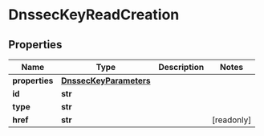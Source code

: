 # DnssecKeyReadCreation

## Properties
| Name | Type | Description | Notes |
| ------------ | ------------- | ------------- | ------------- |
| **properties** | [**DnssecKeyParameters**](DnssecKeyParameters.md) |  |  |
| **id** | **str** |  |  |
| **type** | **str** |  |  |
| **href** | **str** |  | [readonly]  |


